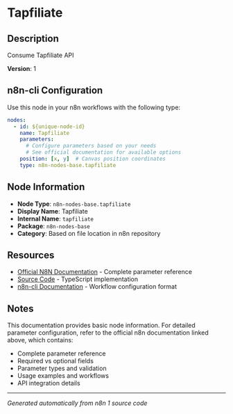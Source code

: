 # Tapfiliate

## Description

Consume Tapfiliate API

**Version**: 1

## n8n-cli Configuration

Use this node in your n8n workflows with the following type:

```yaml
nodes:
  - id: ${unique-node-id}
    name: Tapfiliate
    parameters:
      # Configure parameters based on your needs
      # See official documentation for available options
    position: [x, y]  # Canvas position coordinates
    type: n8n-nodes-base.tapfiliate
```

## Node Information

- **Node Type**: `n8n-nodes-base.tapfiliate`
- **Display Name**: Tapfiliate
- **Internal Name**: `tapfiliate`
- **Package**: `n8n-nodes-base`
- **Category**: Based on file location in n8n repository

## Resources

- [Official N8N Documentation](https://docs.n8n.io/integrations/builtin/app-nodes/n8n-nodes-base.tapfiliate/) - Complete parameter reference
- [Source Code](https://github.com/n8n-io/n8n/blob/master/packages/nodes-base/nodes/Tapfiliate/Tapfiliate.node.ts) - TypeScript implementation
- [n8n-cli Documentation](https://github.com/edenreich/n8n-cli) - Workflow configuration format

## Notes

This documentation provides basic node information. For detailed parameter configuration, 
refer to the official n8n documentation linked above, which contains:

- Complete parameter reference
- Required vs optional fields
- Parameter types and validation
- Usage examples and workflows
- API integration details

---
*Generated automatically from n8n 1 source code*
